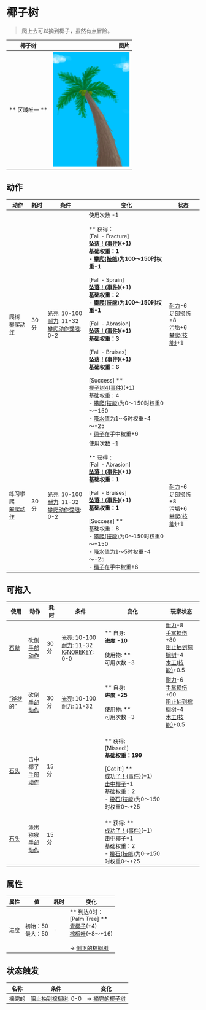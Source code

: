 # 椰子树  
> 爬上去可以摘到椰子，虽然有点冒险。  
  
  椰子树  |   图片   
 ----  |  ----:   
 ** 区域唯一 **  |  <img decoding="async" src="Sprite/PalmTree.png" href="a.md" style="max-width:300px;max-height:300px;">   
  
## 动作  
动作  |  耗时  |  条件  |  变化  |  状态  
----  |  ----  |  ----  |  ----  |  ----  
爬树<br>[攀爬动作](ClimbAction.md)  |  30分  |  [光亮](Light.md): 10-100<br>[耐力](Stamina.md): 11-32<br>[攀爬动作受限](ModifierClimb.md): 0-2  |  使用次数  -1<br><br>** 获得： **<br>** [Fall - Fracture] **<br>  [坠落！(事件)](Event_FallFracture.md)(+1)<br>基础权重：1<br>- [攀爬(技能)](Skill_Climbing.md)为100～150时权重-1<br><br>** [Fall - Sprain] **<br>  [坠落！(事件)](Event_FallSprains.md)(+1)<br>基础权重：2<br>- [攀爬(技能)](Skill_Climbing.md)为100～150时权重-1<br><br>** [Fall - Abrasion] **<br>  [坠落！(事件)](Event_FallAbrasion.md)(+1)<br>基础权重：3<br><br>** [Fall - Bruises] **<br>  [坠落！(事件)](Event_FallBruise.md)(+1)<br>基础权重：6<br><br>** [Success] **<br>  [椰子树4(事件)](Event_PalmTree4.md)(+1)<br>基础权重：4<br>- [攀爬(技能)](Skill_Climbing.md)为0～150时权重0～+150<br>- [降水值](RainValue.md)为1～5时权重-4～-25<br>- [绳子](Rope.md)在手中权重+6<br>  |  [耐力](Stamina.md)-6<br>[足部损伤](FootDamage.md)+8<br>[污垢](Filth.md)+6<br>[攀爬(技能)](Skill_Climbing.md)+1  
练习攀爬<br>[攀爬动作](ClimbAction.md)  |  30分  |  [光亮](Light.md): 10-100<br>[耐力](Stamina.md): 11-32<br>[攀爬动作受限](ModifierClimb.md): 0-2  |  使用次数  -1<br><br>** 获得： **<br>** [Fall - Abrasion] **<br>  [坠落！(事件)](Event_FallAbrasion.md)(+1)<br>基础权重：1<br><br>** [Fall - Bruises] **<br>  [坠落！(事件)](Event_FallBruise.md)(+1)<br>基础权重：1<br><br>** [Success] **<br>基础权重：8<br>- [攀爬(技能)](Skill_Climbing.md)为0～150时权重0～+150<br>- [降水值](RainValue.md)为1～5时权重-4～-25<br>- [绳子](Rope.md)在手中权重+6<br>  |  [耐力](Stamina.md)-6<br>[足部损伤](FootDamage.md)+8<br>[污垢](Filth.md)+6<br>[攀爬(技能)](Skill_Climbing.md)+1  
## 可拖入  
使用  |  动作  |  耗时  |  条件  |  变化  |  玩家状态  
----  |  ----  |  ----  |  ----  |  ----  |  ----  
[石斧](StoneAxe.md)  |  砍倒<br>[手部动作](HandAction.md)  |  30分  |  [光亮](Light.md): 10-100<br>[耐力](Stamina.md): 11-32<br>[IGNOREKEY](OnNotAxeAdv.md): 0-0  |  ** 自身: **<br>进度  -10<br><br>** 使用物: **<br>可用次数  -3  |  [耐力](Stamina.md)-8<br>[手掌损伤](HandDamage.md)+80<br>[阻止抽到棕榈树](PalmTreeKiller.md)+4<br>[木工(技能)](Skill_Woodworking.md)+0.5  
[“斧状的”](tag_AxeAdv.md)  |  砍倒<br>[手部动作](HandAction.md)  |  30分  |  [光亮](Light.md): 10-100<br>[耐力](Stamina.md): 11-32  |  ** 自身: **<br>进度  -25<br><br>** 使用物: **<br>可用次数  -3  |  [耐力](Stamina.md)-6<br>[手掌损伤](HandDamage.md)+60<br>[阻止抽到棕榈树](PalmTreeKiller.md)+4<br>[木工(技能)](Skill_Woodworking.md)+0.5  
[石头](Stone.md)  |  击中椰子<br>[手部动作](HandAction.md)  |  15分  |    |  <br>** 获得: **<br>** [Missed!] **<br>基础权重：199<br><br>** [Got it!] **<br>  [成功了！(事件)](Event_CoconutHit.md)(+1)<br>[击中椰子](OnCoconutHit.md)+1<br>基础权重：2<br>- [投石(技能)](Skill_RockThrowing.md)为0～150时权重0～+25<br>  |    
[石头](Stone.md)  |  派出猕猴<br>[手部动作](HandAction.md)  |  15分  |    |  <br>** 获得: **<br>  [成功了！(事件)](Event_CoconutHit.md)(+1)<br>[击中椰子](OnCoconutHit.md)+1<br>基础权重：2<br>- [投石(技能)](Skill_RockThrowing.md)为0～150时权重0～+25<br>  |    
## 属性   
属性  |  值  |  耗时  |  变化  
----  |  ----  |  ----  |  ----  
进度  |  初始：50<br>最大：50  |  -  |  ** 到达0时： **<br>** [Palm Tree] **<br>  [青椰子](CoconutHusked.md)(+4)<br>  [棕榈叶](PalmFronds.md)(+8～+16)<br><br>→ [倒下的棕榈树](PalmTreeFelled.md)  
## 状态触发  
名称  |  条件  |  变化  
----  |  ----  |  ----  
摘完的  |  [阻止抽到棕榈树](PalmTreeKiller.md): 0-0  |  → [摘完的椰子树](PalmTreeCleared.md)  
